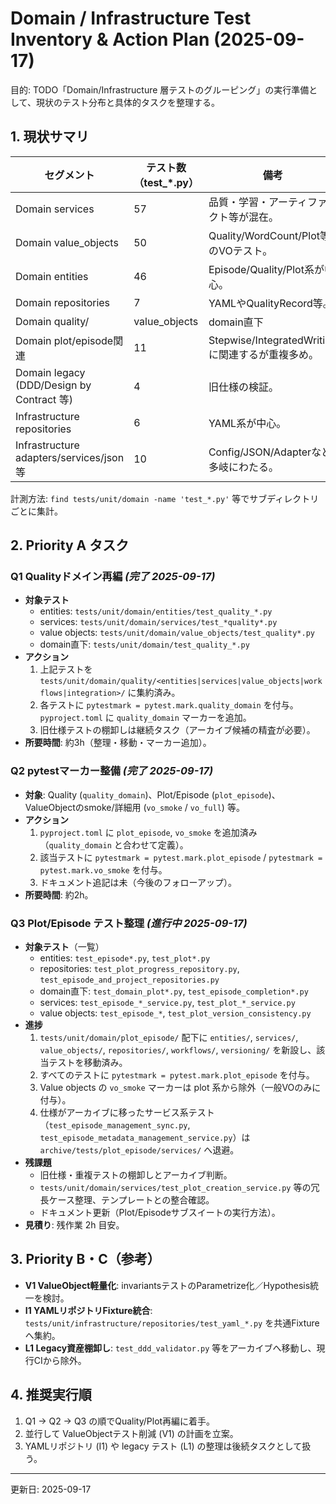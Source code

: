 # Domain / Infrastructure Test Inventory & Action Plan (2025-09-17)

目的: TODO「Domain/Infrastructure 層テストのグルーピング」の実行準備として、現状のテスト分布と具体的タスクを整理する。

## 1. 現状サマリ

| セグメント | テスト数（test_*.py） | 備考 |
| --- | --- | --- |
| Domain services | 57 | 品質・学習・アーティファクト等が混在。 |
| Domain value_objects | 50 | Quality/WordCount/Plot等のVOテスト。 |
| Domain entities | 46 | Episode/Quality/Plot系が中心。 |
| Domain repositories | 7 | YAMLやQualityRecord等。 |
| Domain quality/|value_objects|domain直下 | 19 | 品質関連テストが複数ディレクトリに散在。 |
| Domain plot/episode関連 | 11 | Stepwise/IntegratedWritingに関連するが重複多め。 |
| Domain legacy (DDD/Design by Contract 等) | 4 | 旧仕様の検証。 |
| Infrastructure repositories | 6 | YAML系が中心。 |
| Infrastructure adapters/services/json等 | 10 | Config/JSON/Adapterなど多岐にわたる。 |

計測方法: `find tests/unit/domain -name 'test_*.py'` 等でサブディレクトリごとに集計。

## 2. Priority A タスク

### Q1 Qualityドメイン再編 *(完了 2025-09-17)*
- **対象テスト**
  - entities: `tests/unit/domain/entities/test_quality_*.py`
  - services: `tests/unit/domain/services/test_*quality*.py`
  - value objects: `tests/unit/domain/value_objects/test_quality*.py`
  - domain直下: `tests/unit/domain/test_quality_*.py`
- **アクション**
  1. 上記テストを `tests/unit/domain/quality/<entities|services|value_objects|workflows|integration>/` に集約済み。
  2. 各テストに `pytestmark = pytest.mark.quality_domain` を付与。`pyproject.toml` に `quality_domain` マーカーを追加。
  3. 旧仕様テストの棚卸しは継続タスク（アーカイブ候補の精査が必要）。
- **所要時間**: 約3h（整理・移動・マーカー追加）。

### Q2 pytestマーカー整備 *(完了 2025-09-17)*
- **対象**: Quality (`quality_domain`)、Plot/Episode (`plot_episode`)、ValueObjectのsmoke/詳細用 (`vo_smoke` / `vo_full`) 等。
- **アクション**
  1. `pyproject.toml` に `plot_episode`, `vo_smoke` を追加済み（`quality_domain` と合わせて定義）。
  2. 該当テストに `pytestmark = pytest.mark.plot_episode` / `pytestmark = pytest.mark.vo_smoke` を付与。
  3. ドキュメント追記は未（今後のフォローアップ）。
- **所要時間**: 約2h。

### Q3 Plot/Episode テスト整理 *(進行中 2025-09-17)*
- **対象テスト**（一覧）
  - entities: `test_episode*.py`, `test_plot*.py`
  - repositories: `test_plot_progress_repository.py`, `test_episode_and_project_repositories.py`
  - domain直下: `test_domain_plot*.py`, `test_episode_completion*.py`
  - services: `test_episode_*_service.py`, `test_plot_*_service.py`
  - value objects: `test_episode_*`, `test_plot_version_consistency.py`
- **進捗**
  1. `tests/unit/domain/plot_episode/` 配下に `entities/`, `services/`, `value_objects/`, `repositories/`, `workflows/`, `versioning/` を新設し、該当テストを移動済み。
  2. すべてのテストに `pytestmark = pytest.mark.plot_episode` を付与。
  3. Value objects の `vo_smoke` マーカーは plot 系から除外（一般VOのみに付与）。
  4. 仕様がアーカイブに移ったサービス系テスト（`test_episode_management_sync.py`, `test_episode_metadata_management_service.py`）は `archive/tests/plot_episode/services/` へ退避。
- **残課題**
  - 旧仕様・重複テストの棚卸しとアーカイブ判断。
  - `tests/unit/domain/services/test_plot_creation_service.py` 等の冗長ケース整理、テンプレートとの整合確認。
  - ドキュメント更新（Plot/Episodeサブスイートの実行方法）。
- **見積り**: 残作業 2h 目安。

## 3. Priority B・C（参考）
- **V1 ValueObject軽量化**: invariantsテストのParametrize化／Hypothesis統一を検討。
- **I1 YAMLリポジトリFixture統合**: `tests/unit/infrastructure/repositories/test_yaml_*.py` を共通Fixtureへ集約。
- **L1 Legacy資産棚卸し**: `test_ddd_validator.py` 等をアーカイブへ移動し、現行CIから除外。

## 4. 推奨実行順
1. Q1 → Q2 → Q3 の順でQuality/Plot再編に着手。
2. 並行して ValueObjectテスト削減 (V1) の計画を立案。
3. YAMLリポジトリ (I1) や legacy テスト (L1) の整理は後続タスクとして扱う。

---
更新日: 2025-09-17
